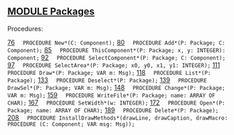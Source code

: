 
## [MODULE Packages](https://github.com/io-core/Mod/blob/main/Packages.Mod)

Procedures:

[76](https://github.com/io-core/Mod/blob/main/Packages.Mod#76) `  PROCEDURE New*(C: Component);`
[80](https://github.com/io-core/Mod/blob/main/Packages.Mod#80) `  PROCEDURE Add*(P: Package; C: Component);`
[85](https://github.com/io-core/Mod/blob/main/Packages.Mod#85) `  PROCEDURE ThisComponent*(P: Package; x, y: INTEGER): Component;`
[92](https://github.com/io-core/Mod/blob/main/Packages.Mod#92) `  PROCEDURE SelectComponent*(P: Package; C: Component);`
[97](https://github.com/io-core/Mod/blob/main/Packages.Mod#97) `  PROCEDURE SelectArea*(P: Package; x0, y0, x1, y1: INTEGER);`
[111](https://github.com/io-core/Mod/blob/main/Packages.Mod#111) `  PROCEDURE Draw*(P: Package; VAR m: Msg);`
[118](https://github.com/io-core/Mod/blob/main/Packages.Mod#118) `  PROCEDURE List*(P: Package);`
[133](https://github.com/io-core/Mod/blob/main/Packages.Mod#133) `  PROCEDURE Deselect*(P: Package);`
[139](https://github.com/io-core/Mod/blob/main/Packages.Mod#139) `  PROCEDURE DrawSel*(P: Package; VAR m: Msg);`
[148](https://github.com/io-core/Mod/blob/main/Packages.Mod#148) `  PROCEDURE Change*(P: Package; VAR m: Msg);`
[159](https://github.com/io-core/Mod/blob/main/Packages.Mod#159) `  PROCEDURE WriteFile*(P: Package; name: ARRAY OF CHAR);`
[167](https://github.com/io-core/Mod/blob/main/Packages.Mod#167) `  PROCEDURE SetWidth*(w: INTEGER);`
[172](https://github.com/io-core/Mod/blob/main/Packages.Mod#172) `  PROCEDURE Open*(P: Package; name: ARRAY OF CHAR);`
[189](https://github.com/io-core/Mod/blob/main/Packages.Mod#189) `  PROCEDURE Delete*(P: Package);`
[208](https://github.com/io-core/Mod/blob/main/Packages.Mod#208) `  PROCEDURE InstallDrawMethods*(drawLine, drawCaption, drawMacro: PROCEDURE (C: Component; VAR msg: Msg));`
